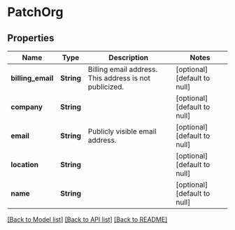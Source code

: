 # PatchOrg

## Properties
Name | Type | Description | Notes
------------ | ------------- | ------------- | -------------
**billing_email** | **String** | Billing email address. This address is not publicized. | [optional] [default to null]
**company** | **String** |  | [optional] [default to null]
**email** | **String** | Publicly visible email address. | [optional] [default to null]
**location** | **String** |  | [optional] [default to null]
**name** | **String** |  | [optional] [default to null]

[[Back to Model list]](../README.md#documentation-for-models) [[Back to API list]](../README.md#documentation-for-api-endpoints) [[Back to README]](../README.md)


